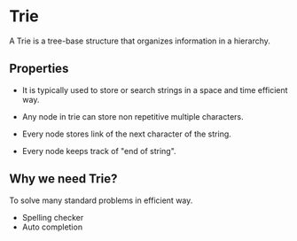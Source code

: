 # Trie

A Trie is a tree-base structure that organizes information in a hierarchy.

## Properties

- It is typically used to store or search strings in a space and time efficient way.

- Any node in trie can store non repetitive multiple characters.

- Every node stores link of the next character of the string.

- Every node keeps track of "end of string".

## Why we need Trie?

To solve many standard problems in efficient way.

- Spelling checker
- Auto completion
